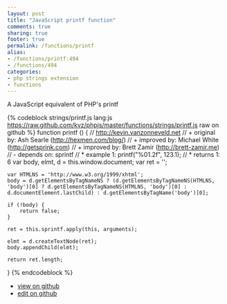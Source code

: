 ```yaml
---
layout: post
title: "JavaScript printf function"
comments: true
sharing: true
footer: true
permalink: /functions/printf
alias:
- /functions/printf:494
- /functions/494
categories:
- php strings extension
- functions
---
```

A JavaScript equivalent of PHP's printf

<!-- more -->

{% codeblock strings/printf.js lang:js https://raw.github.com/kvz/phpjs/master/functions/strings/printf.js raw on github %}
function printf () {
    // http://kevin.vanzonneveld.net
    // +   original by: Ash Searle (http://hexmen.com/blog/)
    // +   improved by: Michael White (http://getsprink.com)
    // +   improved by: Brett Zamir (http://brett-zamir.me)
    // -    depends on: sprintf
    // *     example 1: printf("%01.2f", 123.1);
    // *     returns 1: 6
    var body, elmt, d = this.window.document;
    var ret = '';

    var HTMLNS = 'http://www.w3.org/1999/xhtml';
    body = d.getElementsByTagNameNS ? (d.getElementsByTagNameNS(HTMLNS, 'body')[0] ? d.getElementsByTagNameNS(HTMLNS, 'body')[0] : d.documentElement.lastChild) : d.getElementsByTagName('body')[0];

    if (!body) {
        return false;
    }

    ret = this.sprintf.apply(this, arguments);

    elmt = d.createTextNode(ret);
    body.appendChild(elmt);

    return ret.length;
}
{% endcodeblock %}

 - [view on github](https://github.com/kvz/phpjs/blob/master/functions/strings/printf.js)
 - [edit on github](https://github.com/kvz/phpjs/edit/master/functions/strings/printf.js)


